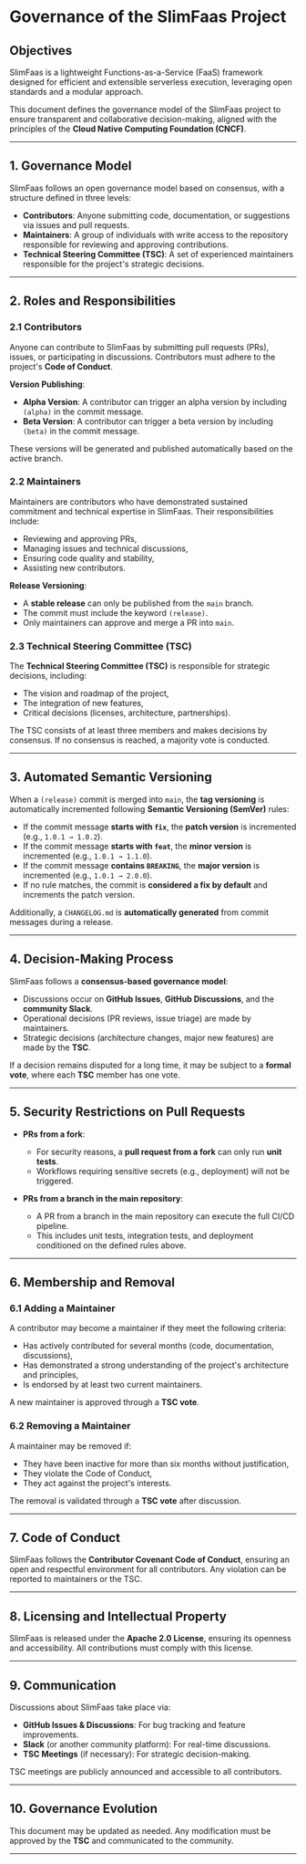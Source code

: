 # Governance of the SlimFaas Project

## Objectives

SlimFaas is a lightweight Functions-as-a-Service (FaaS) framework designed for efficient and extensible serverless execution, leveraging open standards and a modular approach.

This document defines the governance model of the SlimFaas project to ensure transparent and collaborative decision-making, aligned with the principles of the **Cloud Native Computing Foundation (CNCF)**.

---

## 1. Governance Model

SlimFaas follows an open governance model based on consensus, with a structure defined in three levels:

- **Contributors**: Anyone submitting code, documentation, or suggestions via issues and pull requests.
- **Maintainers**: A group of individuals with write access to the repository responsible for reviewing and approving contributions.
- **Technical Steering Committee (TSC)**: A set of experienced maintainers responsible for the project's strategic decisions.

---

## 2. Roles and Responsibilities

### 2.1 Contributors
Anyone can contribute to SlimFaas by submitting pull requests (PRs), issues, or participating in discussions. Contributors must adhere to the project's **Code of Conduct**.

**Version Publishing**:
- **Alpha Version**: A contributor can trigger an alpha version by including `(alpha)` in the commit message.
- **Beta Version**: A contributor can trigger a beta version by including `(beta)` in the commit message.

These versions will be generated and published automatically based on the active branch.

### 2.2 Maintainers
Maintainers are contributors who have demonstrated sustained commitment and technical expertise in SlimFaas. Their responsibilities include:
- Reviewing and approving PRs,
- Managing issues and technical discussions,
- Ensuring code quality and stability,
- Assisting new contributors.

**Release Versioning**:
- A **stable release** can only be published from the `main` branch.
- The commit must include the keyword `(release)`.
- Only maintainers can approve and merge a PR into `main`.

### 2.3 Technical Steering Committee (TSC)
The **Technical Steering Committee (TSC)** is responsible for strategic decisions, including:
- The vision and roadmap of the project,
- The integration of new features,
- Critical decisions (licenses, architecture, partnerships).

The TSC consists of at least three members and makes decisions by consensus. If no consensus is reached, a majority vote is conducted.

---

## 3. Automated Semantic Versioning

When a `(release)` commit is merged into `main`, the **tag versioning** is automatically incremented following **Semantic Versioning (SemVer)** rules:

- If the commit message **starts with `fix`**, the **patch version** is incremented (e.g., `1.0.1 → 1.0.2`).
- If the commit message **starts with `feat`**, the **minor version** is incremented (e.g., `1.0.1 → 1.1.0`).
- If the commit message **contains `BREAKING`**, the **major version** is incremented (e.g., `1.0.1 → 2.0.0`).
- If no rule matches, the commit is **considered a fix by default** and increments the patch version.

Additionally, a `CHANGELOG.md` is **automatically generated** from commit messages during a release.

---

## 4. Decision-Making Process

SlimFaas follows a **consensus-based governance model**:
- Discussions occur on **GitHub Issues**, **GitHub Discussions**, and the **community Slack**.
- Operational decisions (PR reviews, issue triage) are made by maintainers.
- Strategic decisions (architecture changes, major new features) are made by the **TSC**.

If a decision remains disputed for a long time, it may be subject to a **formal vote**, where each **TSC** member has one vote.

---

## 5. Security Restrictions on Pull Requests

- **PRs from a fork**:
    - For security reasons, a **pull request from a fork** can only run **unit tests**.
    - Workflows requiring sensitive secrets (e.g., deployment) will not be triggered.

- **PRs from a branch in the main repository**:
    - A PR from a branch in the main repository can execute the full CI/CD pipeline.
    - This includes unit tests, integration tests, and deployment conditioned on the defined rules above.

---

## 6. Membership and Removal

### 6.1 Adding a Maintainer
A contributor may become a maintainer if they meet the following criteria:
- Has actively contributed for several months (code, documentation, discussions),
- Has demonstrated a strong understanding of the project's architecture and principles,
- Is endorsed by at least two current maintainers.

A new maintainer is approved through a **TSC vote**.

### 6.2 Removing a Maintainer
A maintainer may be removed if:
- They have been inactive for more than six months without justification,
- They violate the Code of Conduct,
- They act against the project's interests.

The removal is validated through a **TSC vote** after discussion.

---

## 7. Code of Conduct

SlimFaas follows the **Contributor Covenant Code of Conduct**, ensuring an open and respectful environment for all contributors. Any violation can be reported to maintainers or the TSC.

---

## 8. Licensing and Intellectual Property

SlimFaas is released under the **Apache 2.0 License**, ensuring its openness and accessibility. All contributions must comply with this license.

---

## 9. Communication

Discussions about SlimFaas take place via:
- **GitHub Issues & Discussions**: For bug tracking and feature improvements.
- **Slack** (or another community platform): For real-time discussions.
- **TSC Meetings** (if necessary): For strategic decision-making.

TSC meetings are publicly announced and accessible to all contributors.

---

## 10. Governance Evolution

This document may be updated as needed. Any modification must be approved by the **TSC** and communicated to the community.

---


